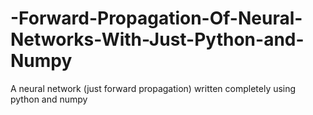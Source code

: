 # -Forward-Propagation-Of-Neural-Networks-With-Just-Python-and-Numpy
A neural network (just forward propagation) written completely using python and numpy
